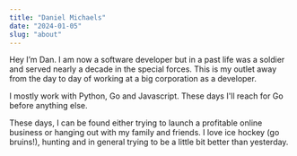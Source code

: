 ```yaml
---
title: "Daniel Michaels"
date: "2024-01-05" 
slug: "about"
---
```



Hey I’m Dan. I am now a software developer but in a past life was a soldier and
served nearly a decade in the special forces. This is my outlet away from the
day to day of working at a big corporation as a developer.

I mostly work with Python, Go and Javascript. These days I'll reach for Go before
anything else.

These days, I can be found either trying to launch a profitable online business
or hanging out with my family and friends. I love ice hockey (go bruins!), hunting and
in general trying to be a little bit better than yesterday.


